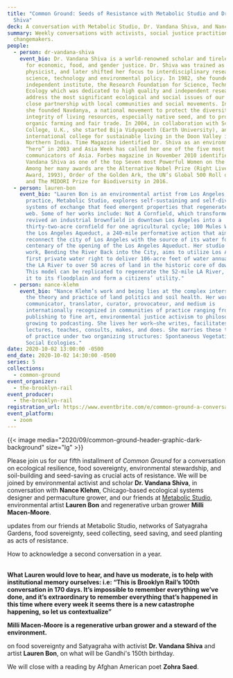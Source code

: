```yaml
---
title: "Common Ground: Seeds of Resistance with Metabolic Studio and Dr. Vandana
  Shiva"
deck: A conversation with Metabolic Studio, Dr. Vandana Shiva, and Nance Klehm
summary: Weekly conversations with activists, social justice practitioners, and
  changemakers.
people:
  - person: dr-vandana-shiva
    event_bio: Dr. Vandana Shiva is a world-renowned scholar and tireless crusader
      for economic, food, and gender justice. Dr. Shiva was trained as a
      physicist, and later shifted her focus to interdisciplinary research in
      science, technology and environmental policy. In 1982, she founded an
      independent institute, the Research Foundation for Science, Technology and
      Ecology which was dedicated to high quality and independent research to
      address the most significant ecological and social issues of our times in
      close partnership with local communities and social movements. In 1991,
      she founded Navdanya, a national movement to protect the diversity and
      integrity of living resources, especially native seed, and to promote
      organic farming and fair trade. In 2004, in collaboration with Schumacher
      College, U.K., she started Bija Vidyapeeth (Earth University), an
      international college for sustainable living in the Doon Valley in
      Northern India. Time Magazine identified Dr. Shiva as an environmental
      “hero” in 2003 and Asia Week has called her one of the five most powerful
      communicators of Asia. Forbes magazine in November 2010 identified Dr.
      Vandana Shiva as one of the top Seven most Powerful Women on the Globe.
      Among her many awards are the Alternative Nobel Prize (Right Livelihood
      Award, 1993), Order of the Golden Ark, the UN’s Global 500 Roll of Honour,
      and The MIDORI Prize for Biodiversity in 2016.
  - person: lauren-bon
    event_bio: "Lauren Bon is an environmental artist from Los Angeles, CA. Her
      practice, Metabolic Studio, explores self-sustaining and self-diversifying
      systems of exchange that feed emergent properties that regenerate the life
      web. Some of her works include: Not A Cornfield, which transformed and
      revived an industrial brownfield in downtown Los Angeles into a
      thirty-two-acre cornfield for one agricultural cycle; 100 Mules Walking
      the Los Angeles Aqueduct, a 240-mile performative action that aimed to
      reconnect the city of Los Angeles with the source of its water for the
      centenary of the opening of the Los Angeles Aqueduct. Her studio’s current
      work, Bending the River Back into the City, aims to utilize Los Angeles’
      first private water right to deliver 106-acre feet of water annually from
      the LA River to over 50 acres of land in the historic core of downtown LA.
      This model can be replicated to regenerate the 52-mile LA River, reconnect
      it to its floodplain and form a citizens’ utility."
  - person: nance-klehm
    event_bio: "Nance Klehm’s work and being lies at the complex intersections of
      the theory and practice of land politics and soil health. Her work as a
      communicator, translator, curator, provocateur, and medium is
      internationally recognized in communities of practice ranging from
      publishing to fine art, environmental justice activism to philosophy,
      growing to podcasting. She lives her work—she writes, facilitates,
      lectures, teaches, consults, makes, and does. She marries these two sets
      of practice under two organizing structures: Spontaneous Vegetation and
      Social Ecologies."
date: 2020-10-02 13:00:00 -0500
end_date: 2020-10-02 14:30:00 -0500
series: 5
collections:
  - common-ground
event_organizer:
  - the-brooklyn-rail
event_producer:
  - the-brooklyn-rail
registration_url: https://www.eventbrite.com/e/common-ground-a-conversation-with-dr-vandana-shiva-tickets-122100131781
event_platform:
  - zoom
---
```

{{< image media="2020/09/common-ground-header-graphic-dark-background" size="lg" >}}

Please join us for our fifth installment of *Common Ground* for a conversation on ecological resilience, food sovereignty, environmental stewardship, and soil-building and seed-saving as crucial acts of resistance. We will be joined by environmental activist and scholar **Dr. Vandana Shiva**, in conversation with **Nance Klehm**, Chicago-based ecological systems designer and permaculture grower, and our friends at [Metabolic Studio](https://www.metabolicstudio.org/about), environmental artist **Lauren Bon** and regenerative urban grower **Milli Macen-Moore**. 

updates from our friends at Metabolic Studio, networks of Satyagraha Gardens, food sovereignty, seed collecting, seed saving, and seed planting as acts of resistance. 

How to acknowledge a second conversation in a year.

**\
What Lauren would love to hear, and have us moderate, is to help with institutional memory ourselves: i.e: “This is Brooklyn Rail’s 100th conversation in 170 days. It’s impossible to remember everything we’ve done, and it’s extraordinary to remember everything that’s happened in this time where every week it seems there is a new catastrophe happening, so let us contextualize”**

**Milli Macen-Moore is a regenerative urban grower and a steward of the environment.**

on food sovereignty and Satyagraha with activist **Dr. Vandana Shiva** and artist **Lauren Bon**, on what will be Gandhi's 150th birthday.

We will close with a reading by Afghan American poet **Zohra Saed**.